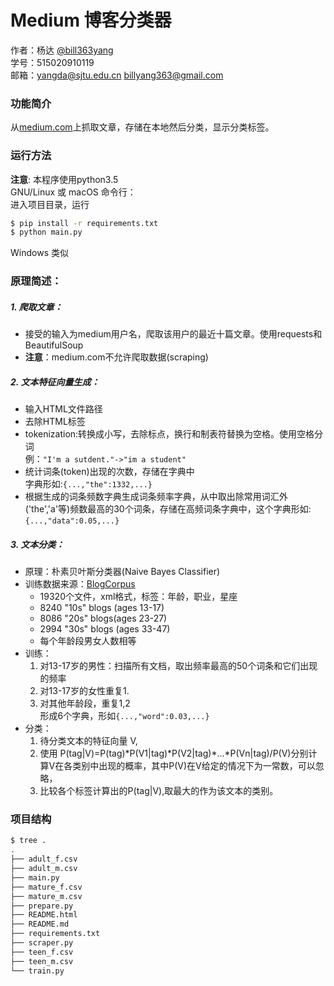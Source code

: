 <meta charset="utf-8">

# Medium 博客分类器

作者：杨达 [@bill363yang](https://github.com/bill363yang)    
学号：515020910119    
邮箱：yangda@sjtu.edu.cn
     billyang363@gmail.com
### 功能简介

从[medium.com](https://medium.com)上抓取文章，存储在本地然后分类，显示分类标签。

### 运行方法
**注意**: 本程序使用python3.5    
GNU/Linux 或 macOS 命令行：    
进入项目目录，运行
``` bash
$ pip install -r requirements.txt
$ python main.py
```
Windows 类似

### 原理简述：

##### 1. 爬取文章：    
  - 接受的输入为medium用户名，爬取该用户的最近十篇文章。使用requests和BeautifulSoup    
  - **注意**：medium.com不允许爬取数据(scraping)    

##### 2. 文本特征向量生成：    
  - 输入HTML文件路径
  - 去除HTML标签
  - tokenization:转换成小写，去除标点，换行和制表符替换为空格。使用空格分词    
    例：`"I'm a sutdent."->"im a student"`
  - 统计词条(token)出现的次数，存储在字典中    
    字典形如:`{...,"the":1332,...}`
  - 根据生成的词条频数字典生成词条频率字典，从中取出除常用词汇外('the','a'等)频数最高的30个词条，存储在高频词条字典中，这个字典形如:`{...,"data":0.05,...}`    

##### 3. 文本分类：    
  - 原理：朴素贝叶斯分类器(Naive Bayes Classifier)
  - 训练数据来源：[BlogCorpus](http://u.cs.biu.ac.il/~koppel/BlogCorpus.htm)
    - 19320个文件，xml格式，标签：年龄，职业，星座
    - 8240 "10s" blogs (ages 13-17)
    - 8086 "20s" blogs(ages 23-27)
    - 2994 "30s" blogs (ages 33-47)
    - 每个年龄段男女人数相等
  - 训练：
    1. 对13-17岁的男性：扫描所有文档，取出频率最高的50个词条和它们出现的频率
    2. 对13-17岁的女性重复1.
    3. 对其他年龄段，重复1,2    
    形成6个字典，形如`{...,"word":0.03,...}`
  - 分类：
    1. 待分类文本的特征向量 V,
    2. 使用
    P(tag|V)=P(tag)\*P(V1|tag)\*P(V2|tag)\*...\*P(Vn|tag)/P(V)分别计算V在各类别中出现的概率，其中P(V)在V给定的情况下为一常数，可以忽略，
    3. 比较各个标签计算出的P(tag|V),取最大的作为该文本的类别。


### 项目结构    

``` bash
$ tree .
.
├── adult_f.csv
├── adult_m.csv
├── main.py
├── mature_f.csv
├── mature_m.csv
├── prepare.py
├── README.html
├── README.md
├── requirements.txt
├── scraper.py
├── teen_f.csv
├── teen_m.csv
└── train.py

```
